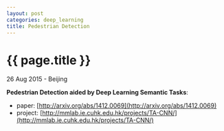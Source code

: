 ```yaml
---
layout: post
categories: deep_learning
title: Pedestrian Detection
---
```


{{ page.title }}
================

<p class="meta">26 Aug 2015 - Beijing</p>

**Pedestrian Detection aided by Deep Learning Semantic Tasks**:

- paper: [http://arxiv.org/abs/1412.0069](http://arxiv.org/abs/1412.0069)
- project: [http://mmlab.ie.cuhk.edu.hk/projects/TA-CNN/](http://mmlab.ie.cuhk.edu.hk/projects/TA-CNN/)

